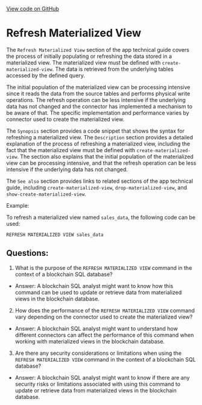 [View code on GitHub](https://dune.com/docs/query/DuneSQL-reference/SQL-statement-syntax/refresh-materialized-view.md)

# Refresh Materialized View

The `Refresh Materialized View` section of the app technical guide covers the process of initially populating or refreshing the data stored in a materialized view. The materialized view must be defined with `create-materialized-view`. The data is retrieved from the underlying tables accessed by the defined query.

The initial population of the materialized view can be processing intensive since it reads the data from the source tables and performs physical write operations. The refresh operation can be less intensive if the underlying data has not changed and the connector has implemented a mechanism to be aware of that. The specific implementation and performance varies by connector used to create the materialized view.

The `Synopsis` section provides a code snippet that shows the syntax for refreshing a materialized view. The `Description` section provides a detailed explanation of the process of refreshing a materialized view, including the fact that the materialized view must be defined with `create-materialized-view`. The section also explains that the initial population of the materialized view can be processing intensive, and that the refresh operation can be less intensive if the underlying data has not changed.

The `See also` section provides links to related sections of the app technical guide, including `create-materialized-view`, `drop-materialized-view`, and `show-create-materialized-view`.

Example:

To refresh a materialized view named `sales_data`, the following code can be used:

``` text
REFRESH MATERIALIZED VIEW sales_data
```
## Questions: 
 1. What is the purpose of the `REFRESH MATERIALIZED VIEW` command in the context of a blockchain SQL database?
- Answer: A blockchain SQL analyst might want to know how this command can be used to update or retrieve data from materialized views in the blockchain database.

2. How does the performance of the `REFRESH MATERIALIZED VIEW` command vary depending on the connector used to create the materialized view?
- Answer: A blockchain SQL analyst might want to understand how different connectors can affect the performance of this command when working with materialized views in the blockchain database.

3. Are there any security considerations or limitations when using the `REFRESH MATERIALIZED VIEW` command in the context of a blockchain SQL database?
- Answer: A blockchain SQL analyst might want to know if there are any security risks or limitations associated with using this command to update or retrieve data from materialized views in the blockchain database.
